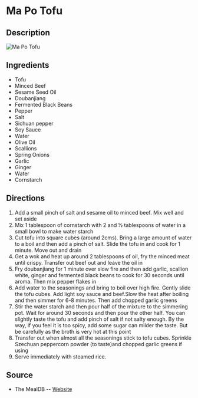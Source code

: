 # Ma Po Tofu

## Description
![Ma Po Tofu](https://www.themealdb.com/images/media/meals/1525874812.jpg "Ma Po Tofu")

## Ingredients
- Tofu
- Minced Beef
- Sesame Seed Oil
- Doubanjiang
- Fermented Black Beans
- Pepper
- Salt
- Sichuan pepper
- Soy Sauce
- Water
- Olive Oil
- Scallions
- Spring Onions
- Garlic
- Ginger
- Water
- Cornstarch

## Directions
1. Add a small pinch of salt and sesame oil to minced beef. Mix well and set aside
2. Mix 1 tablespoon of cornstarch with 2 and ½ tablespoons of water in a small bowl to make water starch
3. Cut tofu into square cubes (around 2cms). Bring a large amount of water to a boil and then add a pinch of salt. Slide the tofu in and cook for 1 minute. Move out and drain
4. Get a wok and heat up around 2 tablespoons of oil, fry the minced meat until crispy. Transfer out beef out and leave the oil in
5. Fry doubanjiang for 1 minute over slow fire and then add garlic, scallion white, ginger and fermented black beans to cook for 30 seconds until aroma. Then mix pepper flakes in
6. Add water to the seasonings and bring to boil over high fire. Gently slide the tofu cubes. Add light soy sauce and beef.Slow the heat after boiling and then simmer for 6-8 minutes. Then add chopped garlic greens
7. Stir the water starch and then pour half of the mixture to the simmering pot. Wait for around 30 seconds and then pour the other half. You can slightly taste the tofu and add pinch of salt if not salty enough. By the way, if you feel it is too spicy, add some sugar can milder the taste. But be carefully as the broth is very hot at this point
8. Transfer out when almost all the seasonings stick to tofu cubes. Sprinkle Szechuan peppercorn powder (to taste)and chopped garlic greens if using
9. Serve immediately with steamed rice.

## Source

- The MealDB -- [Website](https://themealdb.com/)
